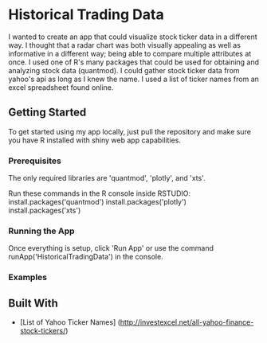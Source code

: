 # Historical Trading Data
I wanted to create an app that could visualize stock ticker data in a different way. I thought that a radar chart was both visually
appealing as well as informative in a different way; being able to compare multiple attributes at once. I used one of R's many 
packages that could be used for obtaining and analyzing stock data (quantmod). I could gather stock ticker data from yahoo's api
as long as I knew the name. I used a list of ticker names from an excel spreadsheet found online. 

## Getting Started
To get started using my app locally, just pull the repository and make sure you have R installed with shiny web app capabilities.

### Prerequisites
The only required libraries are 'quantmod', 'plotly', and 'xts'.

Run these commands in the R console inside RSTUDIO:
install.packages('quantmod')
install.packages('plotly')
install.packages('xts')

### Running the App
Once everything is setup, click 'Run App' or use the command runApp('HistoricalTradingData') in the console.

### Examples

## Built With
* [List of Yahoo Ticker Names] (http://investexcel.net/all-yahoo-finance-stock-tickers/)
